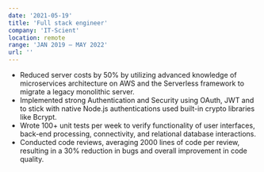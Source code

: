 ```yaml
---
date: '2021-05-19'
title: 'Full stack engineer'
company: 'IT-Scient'
location: remote
range: 'JAN 2019 – MAY 2022'
url: ''
---
```


- Reduced server costs by 50% by utilizing advanced knowledge of microservices
  architecture on AWS and the Serverless framework to migrate a legacy monolithic
  server.
- Implemented strong Authentication and Security using OAuth, JWT and to stick with
  native Node.js authentications used built-in crypto libraries like Bcrypt.
- Wrote 100+ unit tests per week to verify functionality of user interfaces, back-end
  processing, connectivity, and relational database interactions.
- Conducted code reviews, averaging 2000 lines of code per review, resulting in a 30%
  reduction in bugs and overall improvement in code quality.
